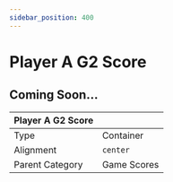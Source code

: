 ```yaml
---
sidebar_position: 400
---
```

    
# Player A G2 Score

## Coming Soon...

|     Player A G2 Score  ||
| -------- | ------- |
| Type  |  Container | Visibility | Image | Text  |
| Alignment |  `center`     |
| Parent Category    | Game Scores    |
